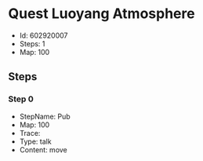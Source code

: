 # Quest Luoyang Atmosphere

- Id: 602920007
- Steps: 1
- Map: 100

## Steps

### Step 0
- StepName:  Pub
- Map:  100
- Trace:  
- Type:  talk
- Content:  move


